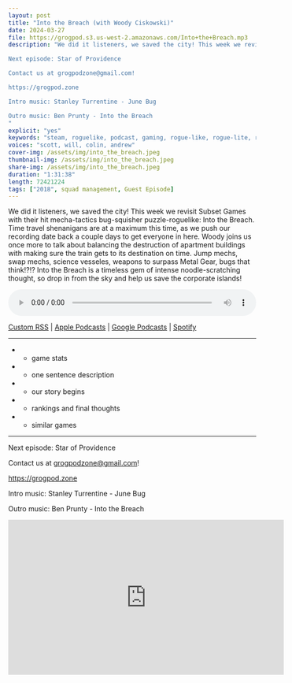 ```yaml
---
layout: post
title: "Into the Breach (with Woody Ciskowski)"
date: 2024-03-27
file: https://grogpod.s3.us-west-2.amazonaws.com/Into+the+Breach.mp3
description: "We did it listeners, we saved the city! This week we revisit Subset Games with their hit mecha-tactics bug-squisher puzzle-roguelike: Into the Breach. Time travel shenanigans are at a maximum this time, as we push our recording date back a couple days to get everyone in here. Woody joins us once more to talk about balancing the destruction of apartment buildings with making sure the train gets to its destination on time. Jump mechs, swap mechs, science vesseles, weapons to surpass Metal Gear, bugs that think!?!? Into the Breach is a timeless gem of intense noodle-scratching thought, so drop in from the sky and help us save the corporate islands!

Next episode: Star of Providence

Contact us at grogpodzone@gmail.com!

https://grogpod.zone

Intro music: Stanley Turrentine - June Bug

Outro music: Ben Prunty - Into the Breach
"
explicit: "yes" 
keywords: "steam, roguelike, podcast, gaming, rogue-like, rogue-lite, roguelite"
voices: "scott, will, colin, andrew"
cover-img: /assets/img/into_the_breach.jpeg
thumbnail-img: /assets/img/into_the_breach.jpeg
share-img: /assets/img/into_the_breach.jpeg
duration: "1:31:38"
length: 72421224 
tags: ["2018", squad management, Guest Episode]
---
```


We did it listeners, we saved the city! This week we revisit Subset Games with their hit mecha-tactics bug-squisher puzzle-roguelike: Into the Breach. Time travel shenanigans are at a maximum this time, as we push our recording date back a couple days to get everyone in here. Woody joins us once more to talk about balancing the destruction of apartment buildings with making sure the train gets to its destination on time. Jump mechs, swap mechs, science vesseles, weapons to surpass Metal Gear, bugs that think!?!? Into the Breach is a timeless gem of intense noodle-scratching thought, so drop in from the sky and help us save the corporate islands!

<div class="container">
  <audio controls style="width: 100%;">
    <source src="https://grogpod.s3.us-west-2.amazonaws.com/Into+the+Breach.mp3" type="audio/mpeg">
  </audio>
</div>

[Custom RSS](https://grogpod.zone/feed.xml) | [Apple Podcasts](https://podcasts.apple.com/us/podcast/grogpod/id1650474911) | [Google Podcasts](https://podcasts.google.com/feed/aHR0cHM6Ly9ncm9ncG9kLnpvbmUvZmVlZC54bWw) | [Spotify](https://open.spotify.com/show/655SEhPUWIC77oO3hILe0b)

---
*   - game stats
*   - one sentence description
*   - our story begins
*   - rankings and final thoughts
*   - similar games

---



Next episode: Star of Providence

Contact us at grogpodzone@gmail.com!

https://grogpod.zone

Intro music: Stanley Turrentine - June Bug

Outro music: Ben Prunty - Into the Breach

<div class="embed-responsive embed-responsive-16by9">
<iframe width="560" height="315" src="https://www.youtube.com/embed/xxxxxx" title="YouTube video player" frameborder="0" allow="accelerometer; autoplay; clipboard-write; encrypted-media; gyroscope; picture-in-picture" allowfullscreen></iframe>
</div>
